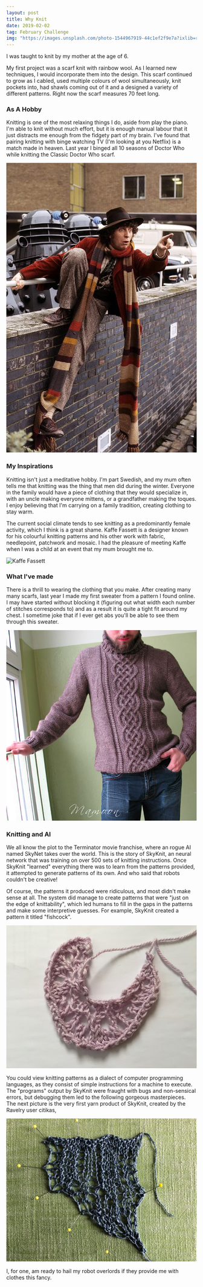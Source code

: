```yaml
---
layout: post
title: Why Knit
date: 2019-02-02
tag: February Challenge
img: "https://images.unsplash.com/photo-1544967919-44c1ef2f9e7a?ixlib=rb-1.2.1&q=80&fm=jpg&crop=entropy&cs=tinysrgb&w=1080&fit=max&ixid=eyJhcHBfaWQiOjExNzczfQ"
---
```


I was taught to knit by my mother at the age of 6.

My first project was a scarf knit with rainbow wool. As I learned new techniques, I would incorporate them into the design. This scarf continued to grow as I cabled, used multiple colours of wool simultaneously, knit pockets into, had shawls coming out of it and a designed a variety of different patterns. Right now the scarf measures 70 feet long.

### As A Hobby

Knitting is one of the most relaxing things I do, aside from play the piano. I'm able to knit without much effort, but it is enough manual labour that it just distracts me enough from the fidgety part of my brain. I've found that pairing knitting with binge watching TV (I'm looking at you Netflix) is a match made in heaven. Last year I binged all 10 seasons of Doctor Who while knitting the Classic Doctor Who scarf.

![Tom Baker Scarf](/images/tom_baker_scarf.png)

### My Inspirations

Knitting isn't just a meditative hobby. I'm part Swedish, and my mum often tells me that knitting was the thing that men did during the winter. Everyone in the family would have a piece of clothing that they would specialize in, with an uncle making everyone mittens, or a grandfather making the toques. I enjoy believing that I'm carrying on a family tradition, creating clothing to stay warm.

The current social climate tends to see knitting as a predominantly female activity, which I think is a great shame. Kaffe Fassett is a designer known for his colourful knitting patterns and his other work with fabric, needlepoint, patchwork and mosaic. I had the pleasure of meeting Kaffe when I was a child at an event that my mum brought me to.

![Kaffe Fassett](/images/kaffe_fassett.png)

### What I've made

There is a thrill to wearing the clothing that you make. After creating many many scarfs, last year I made my first sweater from a pattern I found online. I may have started without blocking it (figuring out what width each number of stitches corresponds to) and as a result it is quite a tight fit around my chest. I sometime joke that if I ever get abs you'll be able to see them through this sweater.

![Sweater Pattern](/images/sweater_pattern.png)

### Knitting and AI

We all know the plot to the Terminator movie franchise, where an rogue AI named SkyNet takes over the world. This is the story of SkyKnit, an neural network that was training on over 500 sets of knitting instructions. Once SkyKnit "learned" everything there was to learn from the patterns provided, it attempted to generate patterns of its own. And who said that robots couldn't be creative!

Of course, the patterns it produced were ridiculous, and most didn't make sense at all. The system did manage to create patterns that were "just on the edge of knittability", which led humans to fill in the gaps in the patterns and make some interpretive guesses. For example, SkyKnit created a pattern it titled "fishcock".

![Fishcock](/images/fishcock.png)

You could view knitting patterns as a dialect of computer programming languages, as they consist of simple instructions for a machine to execute. The "programs" output by SkyKnit were fraught with bugs and non-sensical errors, but debugging them led to the following gorgeous masterpieces. The next picture is the very first yarn product of SkyKnit, created by the Ravelry user citikas,

![First Skyknit](/images/first_skyknit.png)

I, for one, am ready to hail my robot overlords if they provide me with clothes this fancy.
